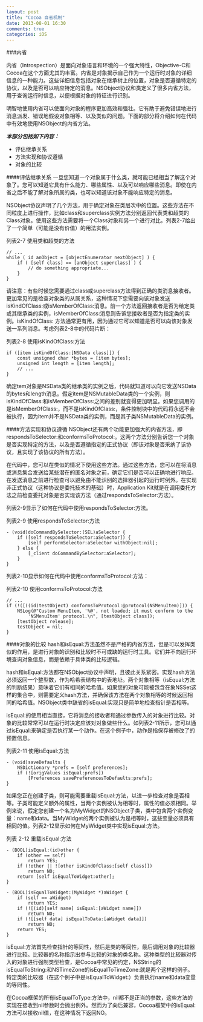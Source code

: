 ```yaml
---
layout: post
title: "Cocoa 自省机制"
date: 2013-08-01 16:30
comments: true
categories: iOS
---
```


###内省

内省（Introspection）是面向对象语言和环境的一个强大特性，Objective-C和Cocoa在这个方面尤其的丰富。内省是对象揭示自己作为一个运行时对象的详细信息的一种能力。这些详细信息包括对象在继承树上的位置，对象是否遵循特定的协议，以及是否可以响应特定的消息。NSObject协议和类定义了很多内省方法，用于查询运行时信息，以便根据对象的特征进行识别。

明智地使用内省可以使面向对象的程序更加高效和强壮。它有助于避免错误地进行消息派发、错误地假设对象相等、以及类似的问题。下面的部分将介绍如何在代码中有效地使用NSObject的内省方法。

***本部分包括如下内容：***

* 评估继承关系
* 方法实现和协议遵循
* 对象的比较

<!-- more -->

####评估继承关系
一旦您知道一个对象属于什么类，就可能已经相当了解这个对象了。您可以知道它具有什么能力、哪些属性、以及可以响应哪些消息。即使在内省之后不能了解对象所属的类，也可以知道该对象不能响应特定的消息。

NSObject协议声明了几个方法，用于确定对象在类层次中的位置。这些方法在不同粒度上进行操作，比如class和superclass实例方法分别返回代表类和超类的Class对象。使用这些方法需要将一个Class对象和另一个进行对比。列表2-7给出了一个简单（可能是没有价值）的用法实例。

列表2-7  使用类和超类的方法

```
// ...
while ( id anObject = [objectEnumerator nextObject] ) {
    if ( [self class] == [anObject superclass] ) {
        // do something appropriate...
    }
}
```
请注意：有些时候您需要通过class或superclass方法得到正确的类消息接收者。
更加常见的是检查对象类的从属关系，这种情况下您需要向该对象发送isKindOfClass:或isMemberOfClass:消息。前一个方法返回接收者是否为给定类或其继承类的实例，isMemberOfClass:消息则告诉您接收者是否为指定类的实例。isKindOfClass: 方法通常更有用，因为通过它可以知道是否可以向该对象发送一系列消息。考虑列表2-8中的代码片断：

列表2-8  使用isKindOfClass:方法

```
if ([item isKindOfClass:[NSData class]]) {
    const unsigned char *bytes = [item bytes];
    unsigned int length = [item length];
    // ...
}
```
确定tem对象是NSData类的继承类的实例之后，代码就知道可以向它发送NSData的bytes和length消息。假定item是NSMutableData类的一个实例，则isKindOfClass:和isMemberOfClass:之间的差别就变得更加明显。如果您调用的是isMemberOfClass:，而不是isKindOfClass:，条件控制块中的代码将永远不会被执行，因为item并不是NSData类的实例，而是其子类NSMutableData的实例。

####方法实现和协议遵循
NSObject还有两个功能更加强大的内省方法，即respondsToSelector:和conformsToProtocol:。这两个方法分别告诉您一个对象是否实现特定的方法，以及是否遵循指定的正式协议（即该对象是否采纳了该协议，且实现了该协议的所有方法）。

在代码中，您可以在类似的情况下使用这些方法。通过这些方法，您可以在将消息或消息集合发送给某些潜在的匿名对象之前，确定它们是否可以正确地进行响应。在发送消息之前进行检查可以避免由不能识别的选择器引起的运行时例外。在实现非正式协议（这种协议是委托技术的基础）时，Application Kit就是在调用委托方法之前检查委托对象是否实现该方法（通过respondsToSelector:方法）。

列表2-9显示了如何在代码中使用respondsToSelector:方法。

列表2-9  使用respondsToSelector:方法
```
- (void)doCommandBySelector:(SEL)aSelector {
    if ([self respondsToSelector:aSelector]) {
        [self performSelector:aSelector withObject:nil];
    } else {
        [_client doCommandBySelector:aSelector];
    }
}
```
列表2-10显示如何在代码中使用conformsToProtocol:方法：

列表2-10  使用conformsToProtocol:方法

```
// ...
if (!([((id)testObject) conformsToProtocol:@protocol(NSMenuItem)])) {
    NSLog(@"Custom MenuItem, '%@', not loaded; it must conform to the
        'NSMenuItem' protocol.\n", [testObject class]);
    [testObject release];
    testObject = nil;
}
```

####对象的比较
hash和isEqual:方法虽然不是严格的内省方法，但是可以发挥类似的作用，是进行对象的识别和比较时不可或缺的运行时工具。它们并不向运行环境查询对象信息，而是依赖于具体类的比较逻辑。

hash和isEqual:方法都在NSObject协议中声明，且彼此关系紧密。实现hash方法必须返回一个整型数，作为哈希表结构中的表地址。两个对象相等（isEqual:方法的判断结果）意味着它们有相同的哈希值。如果您的对象可能被包含在象NSSet这样的集合中，则需要定义hash方法，并确保该方法在两个对象相等的时候返回相同的哈希值。NSObject类中缺省的isEqual:实现只是简单地检查指针是否相等。

isEqual:的使用相当直接，它将消息的接收者和通过参数传入的对象进行比较。对象的比较常常可以在运行时决定应该对对象做些什么。如列表2-11所示，您可以通过isEqual:来确定是否执行某一个动作。在这个例子中，动作是指保存被修改了的预置信息。

列表2-11  使用isEqual:方法
```
- (void)saveDefaults {
    NSDictionary *prefs = [self preferences];
    if (![origValues isEqual:prefs]) 
        [Preferences savePreferencesToDefaults:prefs];
}
```
如果您正在创建子类，则可能需要重载isEqual:方法，以进一步检查对象是否相等。子类可能定义额外的属性，当两个实例被认为相等时，属性的值必须相同。举例来说，假定您创建一个名为MyWidget的NSObject子类，类中包含两个实例变量：name和data。当MyWidget的两个实例被认为是相等时，这些变量必须具有相同的值。列表2-12显示如何在MyWidget类中实现isEqual:方法。

列表 2-12  重载isEqual:方法
```
- (BOOL)isEqual:(id)other {
    if (other == self) 
        return YES;
    if (!other || ![other isKindOfClass:[self class]]) 
        return NO;
    return [self isEqualToWidget:other];
}
 
- (BOOL)isEqualToWidget:(MyWidget *)aWidget {
    if (self == aWidget) 
        return YES;
    if (![(id)[self name] isEqual:[aWidget name]])
        return NO;
    if (![[self data] isEqualToData:[aWidget data]])
        return NO;
    return YES;
}
```
isEqual:方法首先检查指针的等同性，然后是类的等同性，最后调用对象的比较器进行比较。比较器的名称指示出参与比较的对象的类名称。这种类型的比较器对传入的对象进行强制类型检查，是Cocoa中常见的约定，NSString的isEqualToString:和NSTimeZone的isEqualToTimeZone:就是两个这样的例子。特定类的比较器（在这个例子中是isEqualToWidget:）负责执行name和data变量的等同性。

在Cocoa框架的所有isEqualToType:方法中，nil都不是正当的参数，这些方法的实现在接收到nil参数时会抛出例外。然而为了向后兼容，Cocoa框架中的isEqual:方法可以接收nil值，在这种情况下返回NO。